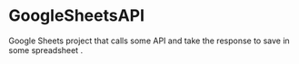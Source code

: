 # GoogleSheetsAPI
Google Sheets project that calls some API and take the response to save in some spreadsheet .

